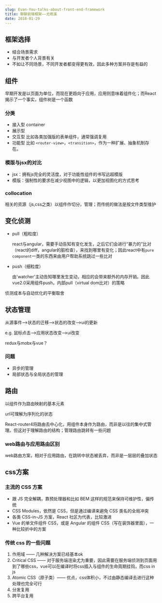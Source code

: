 ```yaml
---
slug: Evan-You-talks-about-front-end-framework
title: 聊聊前端框架——尤雨溪
date: 2018-01-29
---
```


## 框架选择

- 结合场景需求
- 与开发者个人背景有关
- 不如让不同场景，不同开发者都变得更有效，因此多种方案并存是有益的

## 组件

早期开发是以页面为单位，而现在更趋向于应用，应用则意味着组件化；而React揭示了一个事实，组件树是一个函数

### 分类

- 接入型 container
- 展示型
- 交互型 比如各类加强版的表单组件，通常强调复用
- 功能型 比如 `<router-view>`，`<transition>`，作为一种扩展、抽象机制存在。

### 模版与jsx的对比

- jsx：拥有js完全的灵活度，对于功能性组件的书写远超模版
- 模版：强制性的要求在减少视图中的逻辑，以更加视图化的方式思考

### collocation

相关的资源（js,css之类）以组件作切分，管理；而传统的做法是按文件类型维护 

## 变化侦测

- pull（粗粒度）

  react与angular，需要手动告知有变化发生，之后它们会进行“暴力的”比对（react的diff，angular的脏检查），来找到哪里有变化；因此react中有`pure component`一类的东西来由用户帮助系统跳过一些比对

- push（细粒度）

  由'watcher'主动告知哪里发生变动，相应的会带来额外的内存开销。因此vue2.0采用组件push，内部pull（virtual dom比对）的策略

侦测成本与自动优化的平衡取舍

## 状态管理

从源事件——>状态的迁移——>状态的改变——>ui的更新

e.g. 鼠标点击——>应用状态改变——>ui改变

redux与mobx与vue？

### 问题

- 异步的管理
- 局部状态与全局状态的管理

## 路由

以组件作为路由映射的基本元素

url可理解为序列化的状态

React-router4将路由去中心化，用组件本身作为路由，而非是以往的集中式管理。但这对于理解路由的结构；管理路由跳转有一些问题

### web路由与应用路由区别

web路由方案，相对于应用路由，在跳转中状态被丢弃，而非是一层层的叠加状态

## css方案

### 主流的 CSS 方案

- 跟 JS 完全解耦，靠预处理器和比如 BEM 这样的规范来保持可维护性，偏传统
- CSS Modules，依然是 CSS，但是通过编译来避免 CSS 类名的全局冲突
- 各类 CSS-in-JS 方案，React 社区为代表，比较激进
- Vue 的单文件组件 CSS，或是 Angular 的组件 CSS（写在装饰器里面），一种比较折中的方案

### 传统 css 的一些问题

1. 作用域 —— 几种解决方案已经基本ok
2. Critical CSS —— 对于服务端渲染尤为重要，因此需要在服务端侦测到页面用到了哪些css，vue可以在编译时将css插入与组件的生命周期挂钩，而css in js
3. Atomic CSS（原子类）—— 优点，css体积小，不过由静态编译去进行这种处理也完全可行
4. 分发复用
5. 跨平台复用